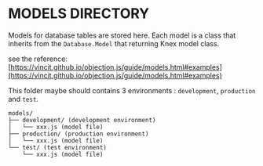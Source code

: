 # MODELS DIRECTORY

Models for database tables are stored here. Each model is a class that inherits from the `Database.Model` that returning Knex model class.

see the reference: [https://vincit.github.io/objection.js/guide/models.html#examples](https://vincit.github.io/objection.js/guide/models.html#examples)

This folder maybe should contains 3 environments : `development`, `production` and `test`.

```text
models/
├── development/ (development environment)
│   └── xxx.js (model file)
├── production/ (production environment)
│   └── xxx.js (model file)
└── test/ (test environment)
    └── xxx.js (model file)
```
